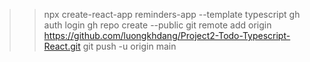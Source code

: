 > > npx create-react-app reminders-app --template typescript
> > gh auth login
> > gh repo create <repo-name> --public
> > git remote add origin https://github.com/luongkhdang/Project2-Todo-Typescript-React.git
> > git push -u origin main
